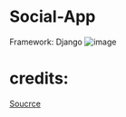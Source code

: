 # Social-App
Framework: Django
![image](https://user-images.githubusercontent.com/109411169/225378809-cd5272c9-0676-47d5-a2da-4c942306e2e8.png)
# credits:
[Soucrce](https://www.youtube.com/watch?v=xSUm6iMtREA&t=14086s)
